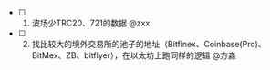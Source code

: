 - [ ] 1. 波场少TRC20、721的数据 @zxx
- [ ] 2. 找比较大的境外交易所的池子的地址（Bitfinex、Coinbase(Pro)、BitMex、ZB、bitflyer），在以太坊上跑同样的逻辑 @方淼